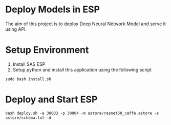 # Deploy Models in ESP

The aim of this project is to deploy Deep Neural Network Model and serve it using API.

# Setup Environment

1. Install SAS ESP
2. Setup python and install this application using the following script

```
sudo bash install.sh
```

# Deploy and Start ESP
```
bash deploy.sh -a 30003 -p 30004 -m astore/resnet50_caffe.astore -s astore/schema.txt -d
```
